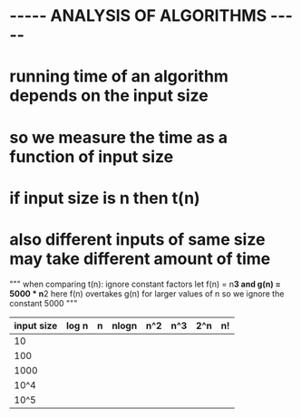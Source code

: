 # ----- ANALYSIS OF ALGORITHMS -----

# running time of an algorithm depends on the input size

# so we measure the time as a function of input size

# if input size is n then t(n)

# also different inputs of same size may take different amount of time

"""
    when comparing t(n):
        ignore constant factors
            let f(n) = n**3 and g(n) = 5000 * n**2
            here f(n) overtakes g(n) for larger values of n
            so we ignore the constant 5000
"""

|input size | log n | n | nlogn | n^2 | n^3 | 2^n | n! |
|-----------|-------|---|-------|-----|-----|-----|----|
|10         |       |   |       |     |     |     |    |
| 100       |       |   |       |     |     |     |    |
| 1000      |       |   |       |     |     |     |    |
|10^4       |       |   |       |     |     |     |    |
|10^5       |
